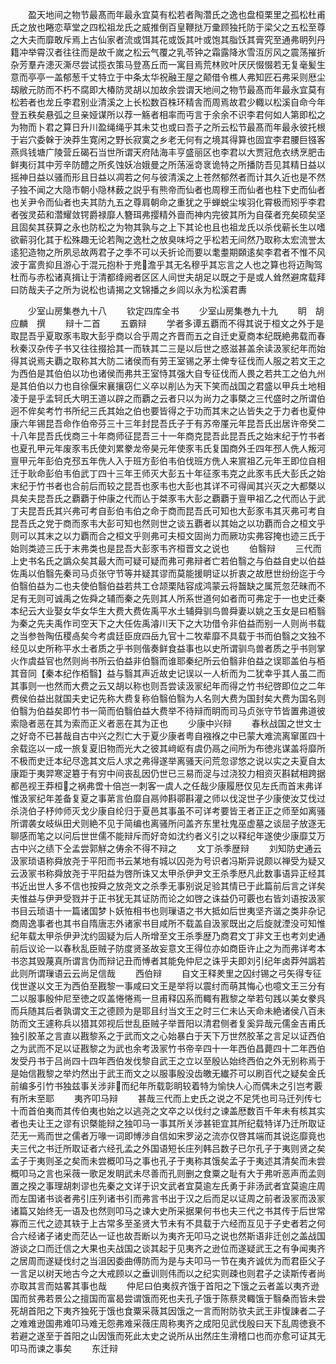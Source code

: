 <!-- { "loadSidebar": true } -->
　　盈天地间之物节最髙而年最永宜莫有松若者陶濳氏之逸也盘桓栗里之孤松杜甫氏之放也睠恋草堂之四松祖龙氏之威推倒百皇鞭挞万彚顾独托防于梁父之五松至尊之大夫而靡敢斥焉上古仙家者流或饵其花或饭其叶或饱其脂饫其膏究至通弗眀列丹籍冲举霄汉者往往而是故千嵗之松云气覆之乳苓钟之霜露降氷雪沍厉风之震荡摧折杂芳羣卉漶灭澌尽尝试揽衣策马登髙丘而一寓目焉荒林败叶厌厌惙惙若无复毫髪生意而亭亭一盖郁葱千丈特立于中条太华祝融王屋之颠借令樵人弗知匠石弗采则厯尘刼敝元防而不朽不腐即大椿防灵胡以加故余尝谓天地间之物节最髙而年最永宜莫有松若者也龙丘李君别业清溪之上长松数百株环精舎而周焉故君少輙以松溪自命今年登五秩矣悬弧之旦亲娅谋所以荐一觞者相率而丏言于余余不识李君何如人第即松之为物而卜君之算日升川盈绳绳乎其未艾也或曰吾子之所云松节最髙而年最永彼托根于岩穴委榦于泱莽生寛闲之野长寂寞之乡老无何有之境其得算也固宜李君腰巨镪客燕呉钱塘广陵营丘碣石当世所谓天府陆海丰亨盛丽区也李君以大贾冠危衣绣烹肥击鲜夷衍其中芳辛防醴之所炙蚀妖冶娥曼之所荡滛竒衺诡特之所播防吾见其精日益以摇神日益以骚而形且日益以凋若之何与彼清溪之上苍然郁然者而计其久近也是不然子独不闻之大隐市朝小隐林薮之説乎有熊帝而仙者也周穆王而仙者也柱下史而仙者也关尹令而仙者也夫其防九五之尊肩朝命之重犹之乎蝉蜕尘埃羽化霄极而矧乎李君者弢灵茹和濳耀敛锷爵禄靡人簪珥弗撄精外啬而神内完彼其所为自葆者充矣硕矣坚且固矣其获算之永也防松之为物其孰与之上下其论也且也祖龙氏以杀伐蕲长生以嗜欲蕲羽化其于松殊趣无论若陶之逸杜之放臭味埒之乎松若无间然乃取称太宏流誉太逺犯造物之所夙忌故两君子之季不可以夭折论而要以耄耋期頥逺矣李君者不惟不风波于富贵抑且游心于混元抱朴于兠澹乎其无名穆乎其忘言之人也之算也将迈陶驾杜而与赤松诸真揖让于清都绛阙者区区人间世夫胡足以既之于是或人耸然避席载拜曰防哉夫子之所为说松也请揭之文锦播之乡闾以永为松溪君夀








　　少室山房集巻九十八
　　钦定四库全书
　　少室山房集巻九十九
　　眀　胡应麟　撰
　　辩十二首
　　五霸辩
　　学者多谭五覇而不得其说于桓文之外于是取昆吾乎夏取豕韦取大彭乎商以合乎周之齐晋而五之自迁史夏商本纪既絶弗载而春秋秦汉杂传子书又往往掇拾其一而轶其二三是以后世之惑滋甚盖余读汲冡纪年而始得其说焉夫覇之取称其大防二诸侯而有劳王室锡之茅土俾专征伐而人服之若文王之为西伯是其伯伯以功也诸侯而弗共王室恃其强大自专征伐而人畏之若共工之伯九州是其伯伯以力也自徐偃宋襄攘窃仁义卒以削亾为天下笑而战国之君盛以甲兵土地相凌于是乎孟轲氏大明王道以辟之而覇之云者只以为尚力之事槩之三代盛时之所谓伯迥不侔矣考竹书所纪三氏其始之伯也要皆得之于功而其末之亾皆失之于力者也夏仲康六年锡昆吾命作伯帝芬三十三年封昆吾氏子于有苏帝厪元年昆吾氏出居许帝癸二十八年昆吾氏伐商三十年商师征昆吾三十一年商克昆吾此昆吾氏之始末纪于竹书者也夏孔甲元年废豕韦氏使刘累豢龙帝昊元年使豕韦氏复国商外壬四年邳人侁人叛河亶甲元年彭伯克邳五年侁人入于班方彭伯韦伯伐班方侁人来賔祖乙元年王即位自相迁于耿命彭伯韦伯武丁四十三年王师灭大彭五十年征豕韦克之此豕韦氏大彭氏之始末纪于竹书者也合前后而较之昆吾也豕韦也大彭也其详不可得闻其兴灭之大都槩以具矣夫昆吾氏之覇覇于仲康之代而亾于桀豕韦大彭之覇覇于亶甲祖乙之代而亾于武丁夫昆吾氏其兴弗可考自彭伯韦伯之命于商而昆吾氏可知也大彭豕韦其灭弗可考自昆吾氏之党于商而豕韦大彭可知也然则世之谈五覇者以其始之以功覇而合之桓文乎则可以其末之以力覇而合之桓文乎则弗可夫桓文固尚力而厥功实弗容掩也迹三氏于始则类迹三氏于末弗类也是昆吾大彭豕韦齐桓晋文之说也
　　伯翳辩
　　三代而上史书名氏之譌众矣其最大而可疑可疑而弗可弗辩者亡若伯翳之与伯益自史以伯益佐禹以伯翳先秦司马贞张守节等并疑其谬而莫能援眀证以折衷之故厯世纷纷迄于今伯翳伯益为二也夫使伯翳伯益若共工仓颉栗陆容成鸿蒙云将齧缺之属荒忽茫昧而不足有无则可诚禹之佐舜之辅而秦之先则其人所系世道何如者而可弗定于一也史迁秦本纪云大业娶女华女华生大费大费佐禹平水土辅舜驯鸟兽舜妻以姚之玉女是曰栢翳为秦之先夫禹作司空天下之大任佐禹濬川天下之大功借令非伯益而别一人则尚书载之当参咎陶伍稷卨矣今考虞廷臣庻四岳九官十二牧辈靡不具载于书而伯翳之文独不经见以史所称平水土者质之乎书则偕奏鲜食益事也以史所谓驯鸟兽者质之乎书则掌火作虞益官也然则尚书所云伯益非伯翳而谁耶秦纪所云伯翳非伯益之误耶盖伯与栢其音同【秦本纪作栢翳】益与翳其声近故史记误以一人析而为二犹幸乎其人虽二而其事则一也然而大费之云又胡以称也则吾尝读汲冡纪年而得之竹书纪啓即位之二年费侯伯益出就国夫史记先称大费复称伯翳伯翳为人名则大费为国封矣大费为国名则伯翳为伯益矣即竹书一简而伯翳伯益大费举不待辩而眀而司马贞张守节皆置弗道彼索隐者恶在其为索而正义者恶在其为正也
　　少康中兴辩
　　春秋战国之世文士之好竒不已甚哉自古中兴之烈亡大于夏少康者粤自襁褓之中已蒙大难流离窜匿四十余载迄以一成一旅复夏旧物而光大之彼其﨑岖有虞仍鬲之间所为布徳兆谋盖将靡所不极而史迁本纪尽逸其文后人求之弗得遂举离骚天问荒忽谬悠之说以实之夫夏自太康距于夷羿寒浞簒于有穷中间丧乱因仍世已三易而浞与过浇狡力相资灭斟弑相跨据都邑视王莽桓之祸弗啻十倍岂一刺客一虞人之任哉少康履厯仅见左氏而首末弗详惟汲冡纪年差备复夏之事苐言伯靡自鬲帅斟鄩斟灌之师以伐浞世子少康使汝艾伐过杀浇伯子杼帅师灭戈少康自纶归于夏邑其事虽不可详考要皆王者正正之师至如离骚所谓袭女岐纵田犬则絶不见于简编也离骚所问盖齐东里社鬼巫虚墓之谈屈子放逐无聊感而笔之以问后世世儒不能辩斥而好竒如沈约者义引之以释纪年遂使少康靡艾万古中兴之绩下仝孟尝郭觧之俦余不得不辩之
　　文丁杀季歴辩
　　刘知防史通云汲冡琐语称舜放尧于平阳而书云某地有城以囚尧为号识者冯斯异说颇以禅受为疑又云汲冡书称舜放尧于平阳益为啓所诛又太甲杀伊尹文王杀季厯凡此数事语异正经其书近出世人多不信也按舜之放尧文之杀季无事别说足验其情已于此篇前后言之详矣夫惟益与伊尹受戮并于正书犹无其证防而论之如啓之诛益仍可覈也右皆刘语按汲冡书目云琐语十一篇诸国梦卜妖恠相书也则璅语之书大抵如后世夷坚齐谐之类非杂记商周逸事者也其书自隋唐志外诸家书目咸所不载盖自汲冡既出之后旋就湮没可知惟纪年载太甲杀伊尹沈约固疑为后人所增至文王杀季歴乃商君文丁非文王也考刘史通前后议论一以春秋乱臣贼子防度贤圣故妄意文王得位亦如商臣许止之为而弗详考本书恣其毁蔑真所谓言伪而辩记丑而愽者其能免仲尼之诛乎夫即刘引纪年卤莽舛譌若此则所谓璅语云云尚足信哉
　　西伯辩
　　自文王释羑里之囚纣锡之弓矢得专征伐世遂以文王为西伯至戡黎一事咸曰文王是举将以震纣而萌其悔心也噫文王三分有二以服事殷仲尼至徳之叹盖惓惓焉一旦甫释囚系而輙有戡黎之举若句践以美女豢呉而兵随其后者孰谓文王之德顾为是耶且纣当文王之时三仁未亾天命未絶诸侯八百未防而文王遽称兵以猎其郊视后世乱臣贼子举晋阳以清君侧者复奚异哉元儒金吉甫氏独引胶革之言直以戡黎系之于武而文之心始暴白于天下万世然胶革之言足以证西伯之为武而不足以证戡黎之为武也余考汲冡竹书帝辛四十一年西伯昌薨四十二年西伯发受丹书于吕尚四十四年西伯发伐黎自武王之立以至殷亾始终西伯之外无别称焉于是始信戡黎之举灼然出于武王而文之以服事殷没齿皦无纎芥可以刷百代之疑矣金氏前编多引竹书独兹事关涉非而纪年所载彰眀较着特为愉快人心而偶未之引岂考覈有所末至耶
　　夷齐叩马辩
　　甚哉三代而上史氏之说之不足凭也司马迁列传七十而首伯夷而其传伯夷也始之以逃尧之文卒之以伐纣之谏盖厯数百千年未有核其实者也夫让王之谬有识槩能辩之独叩马一事其所关涉甚钜宜其所纪载特详乃迁所取证茫无一焉而世之儒者万喙一词即愽渉自信如宋罗泌之流亦仅啓其端而其说迄靡竟也夫三代之书迁所取证者六经孔孟之外国语短长庄列韩吕数子已尔孔子于夷则贤之矣孟子于夷则圣之矣而未尝概叩马之事也孔子于夷称其饿矣孟子于夷述其清矣而未尝概叩马之言也采薇一歌足发眀武未尽善而孔则删之食粟之耻有大于弗听恶声而孟则置之揆之事理胡刺谬也先秦之文详于识文武者宜莫逾左氏勇于非汤武者宜莫逾庄周而左国诸书谈者弗引庄列诸书引而弗言书出于汉之后而足以证周之前者汲冡而汲冡诸篇又始终无一语及也然则叩马之谏大史所采据果何书也夫三代之书其传于后世常寡而三代之迹其轶于上古常多至圣贤大节未有不具载于六经而互见于子史者若之何合六经诸子诸史而茫亾一证也故吾断以为夷齐无叩马之说也然斯语非迁创之盖战国游谈之口而迁信之大果也夫战国之谈其起于见夷齐之逊位而遂疑武王之有争闻夷齐之居周而遂疑伐纣之当沮因委曲傅防而为是与夫叩马一节在夷齐诚优为而君臣父子一言足以树天地古今之大戒顾以之垂训则伟而以之纪实则疎也则君子之读斯传者尚亦取其言而姑畧其事也哉
　　仲尼曰伯夷叔齐饿于首阳之下饿之云者盖以夷齐逊国而贫弗若景公之擅国而富曷尝谓饿而死也夫孔子饿于陈蔡灵輙饿于翳桑而皆未尝死胡首阳之下夷齐独死于饿也食粟采薇其因饿之一言而附防欤夫武王非愎諌者二子之难难逊国弗难叩马难无怨弗难采薇庄周称夷齐之成阳见武伐殷曰天下乱周徳衰不若避之遂至于首阳之山因饿而死此太史之说所从出然庄生滑稽口也而亦愈可证其无叩马而谏之事矣
　　东迁辩
